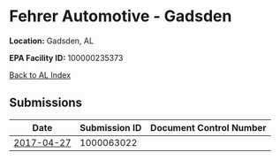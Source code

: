 # Fehrer Automotive - Gadsden

**Location:** Gadsden, AL

**EPA Facility ID:** 100000235373

[Back to AL Index](../../index.md)

## Submissions

| Date | Submission ID | Document Control Number |
|------|--------------|-------------------------|
| [2017-04-27](submissions/1000063022.md) | 1000063022 |  |
